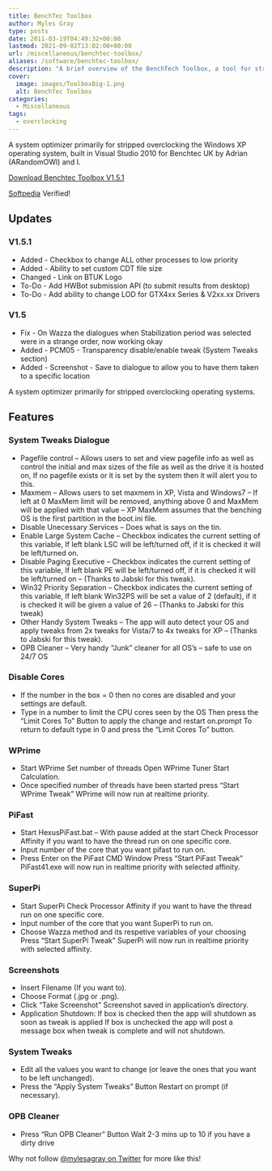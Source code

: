```yaml
---
title: BenchTec Toolbox
author: Myles Gray
type: posts
date: 2011-03-19T04:49:32+00:00
lastmod: 2021-09-02T13:02:00+00:00
url: /miscellaneous/benchtec-toolbox/
aliases: /software/benchtec-toolbox/
description: "A brief overview of the BenchTech Toolbox, a tool for stripping out the Windows XP OS for benchmarking performance."
cover:
  image: images/ToolboxBig-1.png
  alt: BenchTec Toolbox
categories:
  - Miscellaneous
tags:
  - overclocking
---
```

A system optimizer primarily for stripped overclocking the Windows XP operating system, built in Visual Studio 2010 for Benchtec UK by Adrian (ARandomOWl) and I.

<!--more-->

[Download Benchtec Toolbox V1.5.1][1]

[Softpedia][2] Verified!

## Updates

### V1.5.1

* Added - Checkbox to change ALL other processes to low priority
* Added - Ability to set custom CDT file size
* Changed - Link on BTUK Logo
* To-Do - Add HWBot submission API (to submit results from desktop)
* To-Do - Add ability to change LOD for GTX4xx Series & V2xx.xx Drivers

### V1.5

* Fix - On Wazza the dialogues when Stabilization period was selected were in a strange order, now working okay
* Added - PCM05 - Transparency disable/enable tweak (System Tweaks section)
* Added - Screenshot - Save to dialogue to allow you to have them taken to a specific location

A system optimizer primarily for stripped overclocking operating systems.

## Features

### System Tweaks Dialogue

* Pagefile control – Allows users to set and view pagefile info as well as control the initial and max sizes of the file as well as the drive it is hosted on, If no pagefile exists or it is set by the system then it will alert you to this.
* Maxmem – Allows users to set maxmem in XP, Vista and Windows7 – If left at 0 MaxMem limit will be removed, anything above 0 and MaxMem will be applied with that value – XP MaxMem assumes that the benching OS is the first partition in the boot.ini file.
* Disable Unecessary Services – Does what is says on the tin.
* Enable Large System Cache – Checkbox indicates the current setting of this variable, If left blank LSC will be left/turned off, if it is checked it will be left/turned on.
* Disable Paging Executive – Checkbox indicates the current setting of this variable, If left blank PE will be left/turned off, if it is checked it will be left/turned on – (Thanks to Jabski for this tweak).
* Win32 Priority Separation – Checkbox indicates the current setting of this variable, If left blank Win32PS will be set a value of 2 (default), if it is checked it will be given a value of 26 – (Thanks to Jabski for this tweak)
* Other Handy System Tweaks – The app will auto detect your OS and apply tweaks from 2x tweaks for Vista/7 to 4x tweaks for XP – (Thanks to Jabski for this tweak).
* OPB Cleaner – Very handy “Junk” cleaner for all OS’s – safe to use on 24/7 OS

### Disable Cores

* If the number in the box = 0 then no cores are disabled and your settings are default.
* Type in a number to limit the CPU cores seen by the OS Then press the “Limit Cores To” Button to apply the change and restart on.prompt To return to default type in 0 and press the “Limit Cores To” button.

### WPrime

* Start WPrime Set number of threads Open WPrime Tuner Start Calculation.
* Once specified number of threads have been started press “Start WPrime Tweak” WPrime will now run at realtime priority.

### PiFast

* Start HexusPiFast.bat – With pause added at the start Check Processor Affinity if you want to have the thread run on one specific core.
* Input number of the core that you want pifast to run on.
* Press Enter on the PiFast CMD Window Press “Start PiFast Tweak” PiFast41.exe will now run in realtime priority with selected affinity.

### SuperPi

* Start SuperPi Check Processor Affinity if you want to have the thread run on one specific core.
* Input number of the core that you want SuperPi to run on.
* Choose Wazza method and its respetive variables of your choosing Press “Start SuperPi Tweak” SuperPi will now run in realtime priority with selected affinity.

### Screenshots

* Insert Filename (If you want to).
* Choose Format (.jpg or .png).
* Click “Take Screenshot” Screenshot saved in application’s directory.
* Application Shutdown: If box is checked then the app will shutdown as soon as tweak is applied If box is unchecked the app will post a message box when tweak is complete and will not shutdown.

### System Tweaks

* Edit all the values you want to change (or leave the ones that you want to be left unchanged).
* Press the “Apply System Tweaks” Button Restart on prompt (if necessary).

### OPB Cleaner

* Press “Run OPB Cleaner” Button Wait 2-3 mins up to 10 if you have a dirty drive

Why not follow [@mylesagray on Twitter][3] for more like this!

 [1]: files/BenchTec_Toolbox.exe
 [2]: http://www.softpedia.com/progClean/BenchTec-Toolbox-Clean-165228.html
 [3]: https://twitter.com/mylesagray